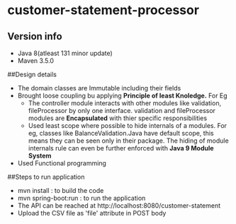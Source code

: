 # customer-statement-processor

## Version info
<ul>
<li>Java 8(atleast 131 minor update)</li>
<li>Maven 3.5.0</li>
</ul>

##Design details
<ul>
<li>The domain classes are Immutable including their fields</li>
<li>Brought loose coupling bu applying <b>Principle of least Knoledge.</b> For Eg</b>
    <ul><li>The controller module interacts with other modules like validation, fileProcessor by only one 
    interface. validation and fileProcessor modules are <b>Encapsulated</b> with thier specific responsibilities</li>
    <li>Used least scope where possible to hide internals of a modules. For eg,  classes like BalanceValidation.Java have default scope, this means they can be seen only in their package.
    The hiding of module internals rule can even be further enforced with <b>Java 9 Module System</b></li>
    </ul>
</li>
<li>Used Functional programming</li>
</ul>

##Steps to run application
<ul>
<li>mvn install : to build the code</li>
<li>mvn spring-boot:run : to run the application</li>
<li>The API can be reached at http://localhost:8080/customer-statement</li>
<li>Upload the CSV file as 'file' attribute in POST body </li>
</ul>